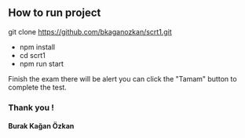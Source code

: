 ## How to run project

git clone https://github.com/bkaganozkan/scrt1.git

- npm install
- cd scrt1
- npm run start

Finish the exam there will be alert you can click the "Tamam" button to complete the test.

### Thank you ! 
#### Burak Kağan Özkan